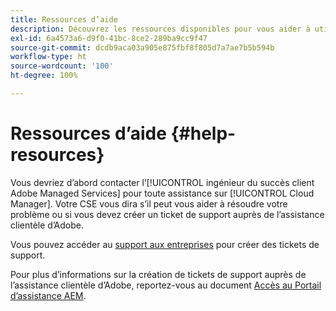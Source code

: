 ```yaml
---
title: Ressources d’aide
description: Découvrez les ressources disponibles pour vous aider à utiliser Cloud Manager.
exl-id: 6a4573a6-d9f0-41bc-8ce2-289ba9cc9f47
source-git-commit: dcdb9aca03a905e875fbf8f805d7a7ae7b5b594b
workflow-type: ht
source-wordcount: '100'
ht-degree: 100%

---
```



# Ressources d’aide {#help-resources}

Vous devriez d’abord contacter l’[!UICONTROL ingénieur du succès client Adobe Managed Services] pour toute assistance sur [!UICONTROL Cloud Manager]. Votre CSE vous dira s’il peut vous aider à résoudre votre problème ou si vous devez créer un ticket de support auprès de l’assistance clientèle d’Adobe.

Vous pouvez accéder au [support aux entreprises](https://experienceleague.adobe.com/?support-tab=home&amp;lang=fr#support) pour créer des tickets de support.

Pour plus d’informations sur la création de tickets de support auprès de l’assistance clientèle d’Adobe, reportez-vous au document [Accès au Portail d’assistance AEM](https://helpx.adobe.com/fr/enterprise/using/support-and-expert-services.html).

